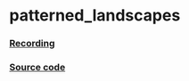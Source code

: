 # patterned_landscapes

### [Recording](https://vimeo.com/201015513)
### [Source code](https://github.com/ianmacdougald/portfolio/blob/gh-pages/patterned_landscapes/patterned_landscapes.scd)

